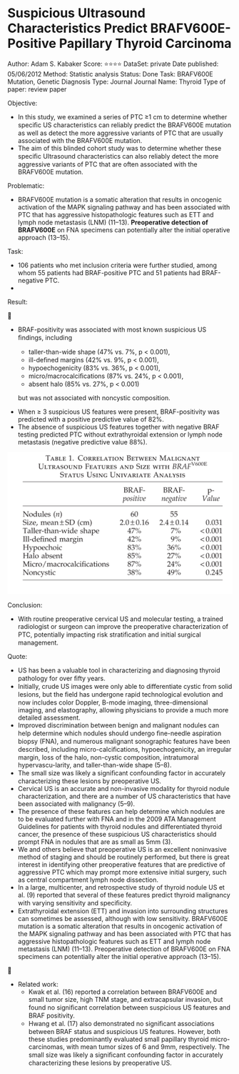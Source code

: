 # Suspicious Ultrasound Characteristics Predict BRAFV600E-Positive Papillary Thyroid Carcinoma

Author: Adam S. Kabaker
Score: ⭐️⭐️⭐️⭐️
DataSet: private
Date published: 05/06/2012
Method: Statistic analysis 
Status: Done
Task: BRAFV600E Mutation, Genetic Diagnosis
Type: Journal
Journal Name: Thyroid
Type of paper: review paper

Objective:

- In this study, we examined a series of PTC ≥1 cm to determine whether speciﬁc US characteristics can reliably predict the BRAFV600E mutation as well as detect the more aggressive variants of PTC that are usually associated with the BRAFV600E mutation.
- The aim of this blinded cohort study was to determine whether these speciﬁc Ultrasound characteristics can also reliably detect the more aggressive variants of PTC that are often associated with the BRAFV600E mutation.

Problematic:

- BRAFV600E mutation is a somatic alteration that results in oncogenic activation of the MAPK signaling pathway and has been associated with PTC that has aggressive histopathologic features such as ETT and lymph node metastasis (LNM) (11–13). **Preoperative detection of BRAFV600E** on FNA specimens can potentially alter the initial operative approach (13–15).

Task:

- 106 patients who met inclusion criteria were further studied, among whom 55 patients had BRAF-positive PTC and 51 patients had BRAF-negative PTC.
- 

Result:

<aside>
📌

- BRAF-positivity was associated with most known suspicious US ﬁndings, including
    - taller-than-wide shape (47% vs. 7%, p < 0.001),
    - ill-deﬁned margins (42% vs. 9%, p < 0.001),
    - hypoechogenicity (83% vs. 36%, p < 0.001),
    - micro/macrocalciﬁcations (87% vs. 24%, p < 0.001),
    - absent halo (85% vs. 27%, p < 0.001)
    
    but was not associated with noncystic composition.
    
</aside>

- When ≥ 3 suspicious US features were present, BRAF-positivity was predicted with a positive predictive value of 82%.
- The absence of suspicious US features together with negative BRAF testing predicted PTC without extrathyroidal extension or lymph node metastasis (negative predictive value 88%).

![image.png](Suspicious%20Ultrasound%20Characteristics%20Predict%20BRAF%2045e3eab2d55d41ff9bdf83f2705a8c9d/image.png)

Conclusion:

- With routine preoperative cervical US and molecular testing, a trained radiologist or surgeon can improve the preoperative characterization of PTC, potentially impacting risk stratiﬁcation and initial surgical management.

Quote:

- US has been a valuable tool in characterizing and diagnosing thyroid pathology for over ﬁfty years.
- Initially, crude US images were only able to differentiate cystic from solid lesions, but the ﬁeld has undergone rapid technological evolution and now includes color Doppler, B-mode imaging, three-dimensional imaging, and elastography, allowing physicians to provide a much more detailed assessment.
- Improved discrimination between benign and malignant nodules can help determine which nodules should undergo ﬁne-needle aspiration biopsy (FNA), and numerous malignant
sonographic features have been described, including micro-calciﬁcations, hypoechogenicity, an irregular margin, loss of the halo, non-cystic composition, intratumoral hypervascu-larity, and taller-than-wide shape (5–8).
- The small size was likely a signiﬁcant confounding factor in accurately characterizing these lesions by preoperative US.
- Cervical US is an accurate and non-invasive modality for thyroid nodule characterization, and there are a number of US characteristics that have been associated with malignancy (5–9).
- The presence of these features can help determine which nodules are to be evaluated further with FNA and in the 2009 ATA Management Guidelines for patients with thyroid nodules and differentiated thyroid cancer, the presence of these suspicious US characteristics should prompt FNA in nodules that are as small as 5mm (3).
- We and others believe that preoperative US is an excellent noninvasive method of staging and should be routinely performed, but there is great interest in identifying other preoperative features that are predictive of aggressive PTC which may prompt more extensive initial surgery, such as central compartment lymph node dissection.
- In a large, multicenter, and retrospective study of thyroid nodule US   et al. (9) reported that several of these features predict thyroid malignancy with varying sensitivity and speciﬁcity.
- Extrathyroidal extension (ETT) and invasion into surrounding structures can sometimes be assessed, although with low sensitivity. BRAFV600E mutation is a somatic alteration that results in oncogenic activation of the MAPK signaling pathway and has been associated with PTC that has aggressive histopathologic features such as ETT and lymph node metastasis (LNM) (11–13). Preoperative detection of BRAFV600E on FNA specimens can potentially alter the initial operative approach (13–15).

<aside>
📌

- Related work:
    - Kwak et al. (16) reported a correlation between BRAFV600E and small tumor size, high TNM stage, and extracapsular invasion, but found no signiﬁcant correlation between suspicious US features and BRAF positivity.
    - Hwang et al. (17) also demonstrated no signiﬁcant associations between BRAF status and suspicious US features. However, both these studies predominantly evaluated small papillary thyroid micro-
    carcinomas, with mean tumor sizes of 6 and 9mm, respectively. The small size was likely a signiﬁcant confounding factor in accurately characterizing these lesions by preoperative US.
</aside>
